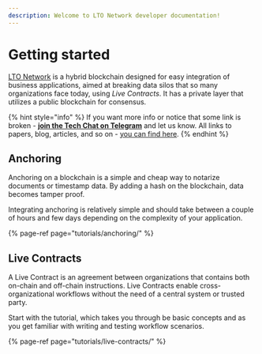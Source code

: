 ```yaml
---
description: Welcome to LTO Network developer documentation!
---
```


# Getting started

[LTO Network](https://ltonetwork.com) is a hybrid blockchain designed for easy integration of business applications, aimed at breaking data silos that so many organizations face today, using _Live Contracts_. It has a private layer that utilizes a public blockchain for consensus. 

{% hint style="info" %}
If you want more info or notice that some link is broken - [**join the Tech Chat on Telegram**](https://t.me/LTOtech) and let us know. All  links to papers, blog, articles, and so on - [you can find here](https://blog.ltonetwork.com/lto-network-sources/).
{% endhint %}

## Anchoring

Anchoring on a blockchain is a simple and cheap way to notarize documents or timestamp data. By adding a hash on the blockchain, data becomes tamper proof.

Integrating anchoring is relatively simple and should take between a couple of hours and few days depending on the complexity of your application.

{% page-ref page="tutorials/anchoring/" %}

## Live Contracts

A Live Contract is an agreement between organizations that contains both on-chain and off-chain instructions. Live Contracts enable cross-organizational workflows without the need of a central system or trusted party.

Start with the tutorial, which takes you through be basic concepts and as you get familiar with writing and testing workflow scenarios.

{% page-ref page="tutorials/live-contracts/" %}

## 

